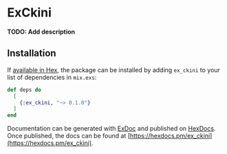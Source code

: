 # ExCkini

**TODO: Add description**

## Installation

If [available in Hex](https://hex.pm/docs/publish), the package can be installed
by adding `ex_ckini` to your list of dependencies in `mix.exs`:

```elixir
def deps do
  [
    {:ex_ckini, "~> 0.1.0"}
  ]
end
```

Documentation can be generated with [ExDoc](https://github.com/elixir-lang/ex_doc)
and published on [HexDocs](https://hexdocs.pm). Once published, the docs can
be found at [https://hexdocs.pm/ex_ckini](https://hexdocs.pm/ex_ckini).

